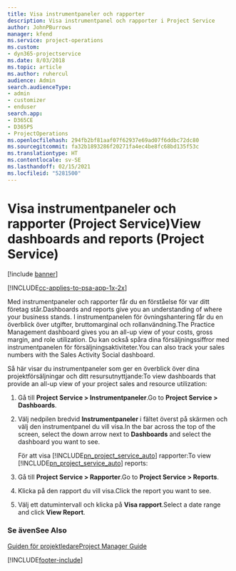 ```yaml
---
title: Visa instrumentpaneler och rapporter
description: Visa instrumentpanel och rapporter i Project Service
author: JohnPBurrows
manager: kfend
ms.service: project-operations
ms.custom:
- dyn365-projectservice
ms.date: 8/03/2018
ms.topic: article
ms.author: ruhercul
audience: Admin
search.audienceType:
- admin
- customizer
- enduser
search.app:
- D365CE
- D365PS
- ProjectOperations
ms.openlocfilehash: 294fb2bf81aaf07f62937e69ad07f6ddbc72dc80
ms.sourcegitcommit: fa32b1893286f20271fa4ec4be8fc68bd135f53c
ms.translationtype: HT
ms.contentlocale: sv-SE
ms.lasthandoff: 02/15/2021
ms.locfileid: "5281500"
---
```

# <a name="view-dashboards-and-reports-project-service"></a><span data-ttu-id="a653c-103">Visa instrumentpaneler och rapporter (Project Service)</span><span class="sxs-lookup"><span data-stu-id="a653c-103">View dashboards and reports (Project Service)</span></span>

[!include [banner](../includes/psa-now-project-operations.md)]

[!INCLUDE[cc-applies-to-psa-app-1x-2x](../includes/cc-applies-to-psa-app-1x-2x.md)]

<span data-ttu-id="a653c-104">Med instrumentpaneler och rapporter får du en förståelse för var ditt företag står.</span><span class="sxs-lookup"><span data-stu-id="a653c-104">Dashboards and reports give you an understanding of where your business stands.</span></span> <span data-ttu-id="a653c-105">I instrumentpanelen för övningshantering får du en överblick över utgifter, bruttomarginal och rollanvändning.</span><span class="sxs-lookup"><span data-stu-id="a653c-105">The Practice Management dashboard gives you an all-up view of your costs, gross margin, and role utilization.</span></span> <span data-ttu-id="a653c-106">Du kan också spåra dina försäljningssiffror med instrumentpanelen för försäljningsaktiviteter.</span><span class="sxs-lookup"><span data-stu-id="a653c-106">You can also track your sales numbers with the Sales Activity Social dashboard.</span></span>  
  
 <span data-ttu-id="a653c-107">Så här visar du instrumentpaneler som ger en överblick över dina projektförsäljningar och ditt resursutnyttjande:</span><span class="sxs-lookup"><span data-stu-id="a653c-107">To view dashboards that provide an all-up view of your project sales and resource utilization:</span></span>  
  
1. <span data-ttu-id="a653c-108">Gå till **Project Service > Instrumentpaneler**.</span><span class="sxs-lookup"><span data-stu-id="a653c-108">Go to **Project Service > Dashboards**.</span></span>  
  
2. <span data-ttu-id="a653c-109">Välj nedpilen bredvid **Instrumentpaneler** i fältet överst på skärmen och välj den instrumentpanel du vill visa.</span><span class="sxs-lookup"><span data-stu-id="a653c-109">In the bar across the top of the screen, select the down arrow next to **Dashboards** and select the dashboard you want to see.</span></span>  
  
   <span data-ttu-id="a653c-110">För att visa [!INCLUDE[pn_project_service_auto](../includes/pn-project-service-auto.md)] rapporter:</span><span class="sxs-lookup"><span data-stu-id="a653c-110">To view [!INCLUDE[pn_project_service_auto](../includes/pn-project-service-auto.md)] reports:</span></span>  
  
3. <span data-ttu-id="a653c-111">Gå till **Project Service > Rapporter**.</span><span class="sxs-lookup"><span data-stu-id="a653c-111">Go to **Project Service > Reports**.</span></span>  
  
4. <span data-ttu-id="a653c-112">Klicka på den rapport du vill visa.</span><span class="sxs-lookup"><span data-stu-id="a653c-112">Click the report you want to see.</span></span>  
  
5. <span data-ttu-id="a653c-113">Välj ett datumintervall och klicka på **Visa rapport**.</span><span class="sxs-lookup"><span data-stu-id="a653c-113">Select a date range and click **View Report**.</span></span>  
  
### <a name="see-also"></a><span data-ttu-id="a653c-114">Se även</span><span class="sxs-lookup"><span data-stu-id="a653c-114">See Also</span></span>  
 [<span data-ttu-id="a653c-115">Guiden för projektledare</span><span class="sxs-lookup"><span data-stu-id="a653c-115">Project Manager Guide</span></span>](../psa/project-manager-guide.md)


[!INCLUDE[footer-include](../includes/footer-banner.md)]